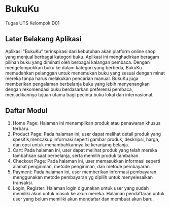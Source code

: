 # BukuKu
Tugas UTS Kelompok D01

## Latar Belakang Aplikasi
Aplikasi "BukuKu" terinspirasi dari kebutuhan akan platform online shop yang menjual berbagai kategori buku. Aplikasi ini menghadirkan beragam pilihan buku yang diminati oleh berbagai kalangan pembaca. Dengan mengelompokkan buku ke dalam kategori yang berbeda, BukuKu memudahkan pelanggan untuk menemukan buku yang sesuai dengan minat mereka tanpa harus melakukan pencarian manual. BukuKu juga memberikan pengalaman berbelanja buku yang lebih menyenangkan dengan rekomendasi buku berdasarkan preferensi pembaca, menjadikannya tujuan utama bagi pecinta buku lokal dan internasional.

## Daftar Modul
1. Home Page:
Halaman ini menampilkan produk atau penawaran khusus terbaru. 
2. Product Page:
Pada halaman ini, user dapat melihat detail produk yang spesifik,mencakup informasi seperti gambar produk, deskripsi, harga, dan opsi untuk menambahkannya ke keranjang belanja.
3. Cart:
Pada halaman ini, user dapat melihat produk yang telah mereka tambahkan saat berbelanja, serta memilih produk tambahan.
4. Checkout Page:
Pada halaman ini, user memasukkan informasi seperti alamat pengiriman, metode pengiriman, dan metode pembayaran. 
5. Payment:
Pada halaman ini, user memberikan informasi pembayaran menggunakan metode pembayaran yg dipilih untuk menyelesaikan transaksi. 
6. Login, Register:
Halaman login digunakan untuk user yang sudah memiliki akun untuk masuk ke akun mereka.
Halaman pendaftaran untuk user yang belum memiliki akun mendaftar dan membuat akun baru.
